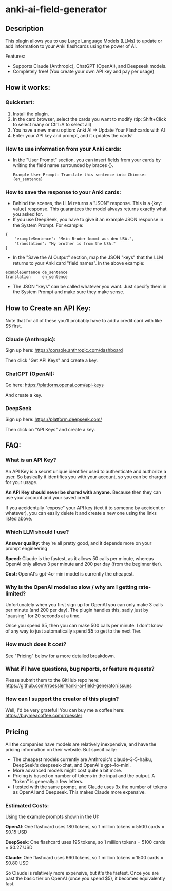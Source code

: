 # anki-ai-field-generator

## Description

This plugin allows you to use Large Language Models (LLMs) to update or add information to your Anki flashcards using the power of AI.

Features:
- Supports Claude (Anthropic), ChatGPT (OpenAI), and Deepseek models.
- Completely free! (You create your own API key and pay per usage)

## How it works:

### Quickstart:
1. Install the plugin.
1. In the card browser, select the cards you want to modify (tip: Shift+Click to select many or Ctrl+A to select all)
1. You have a new menu option: Anki AI -> Update Your Flashcards with AI
1. Enter your API key and prompt, and it updates the cards!

### How to use information from your Anki cards:
- In the "User Prompt" section, you can insert fields from your cards by writing the field name surrounded by braces {}.
    ```
    Example User Prompt: Translate this sentence into Chinese: {en_sentence}
    ```

### How to save the response to your Anki cards:
- Behind the scenes, the LLM returns a "JSON" response. This is a {key: value} response. This guarantees the model always returns exactly what you asked for.
- If you use DeepSeek, you have to give it an example JSON response in the System Prompt. For example:
```
{
    "exampleSentence": "Mein Bruder kommt aus den USA.",
    "translation": "My brother is from the USA."
}
```
- In the "Save the AI Output" section, map the JSON "keys" that the LLM returns to your Anki card "field names".  In the above example:
```
exampleSentence de_sentence
translation     en_sentence
```
- The JSON "keys" can be called whatever you want. Just specify them in the System Prompt and make sure they make sense.



## How to Create an API Key:

Note that for all of these you'll probably have to add a credit card with like $5 first.

### Claude (Anthropic):

Sign up here: https://console.anthropic.com/dashboard

Then click "Get API Keys" and create a key.

### ChatGPT (OpenAI):

Go here: https://platform.openai.com/api-keys

And create a key.

### DeepSeek

Sign up here: https://platform.deepseek.com/

Then click on "API Keys" and create a key.

## FAQ:

### What is an API Key?

An API Key is a secret unique identifier used to authenticate and authorize a user. So basically it identifies you with your account, so you can be charged for your usage.

**An API Key should never be shared with anyone.** Because then they can use your account and your saved credit.

If you accidentally "expose" your API key (text it to someone by accident or whatever), you can easily delete it and create a new one using the links listed above.

### Which LLM should I use?

**Answer quality:** they're all pretty good, and it depends more on your prompt engineering

**Speed:** Claude is the fastest, as it allows 50 calls per minute, whereas OpenAI only allows 3 per minute and 200 per day (from the beginner tier).

**Cost:** OpenAI's gpt-4o-mini model is currently the cheapest.

### Why is the OpenAI model so slow / why am I getting rate-limited?

Unfortunately when you first sign up for OpenAI you can only make 3 calls per minute (and 200 per day). The plugin handles this, sadly just by "pausing" for 20 seconds at a time.

Once you spend $5, then you can make 500 calls per minute. I don't know of any way to just automatically spend $5 to get to the next Tier.

### How much does it cost?

See "Pricing" below for a more detailed breakdown.

### What if I have questions, bug reports, or feature requests?

Please submit them to the GitHub repo here: https://github.com/rroessler1/anki-ai-field-generator/issues

### How can I support the creator of this plugin?

Well, I'd be very grateful! You can buy me a coffee here: https://buymeacoffee.com/rroessler

## Pricing

All the companies have models are relatively inexpensive, and have the pricing information on their website. But specifically:

- The cheapest models currently are Anthropic's claude-3-5-haiku, DeepSeek's deepseek-chat, and OpenAI's gpt-4o-mini.
- More advanced models might cost quite a bit more.
- Pricing is based on number of tokens in the input and the output. A "token" is generally a few letters.
- I tested with the same prompt, and Claude uses 3x the number of tokens as OpenAI and Deepseek. This makes Claude more expensive.

### Estimated Costs:

Using the example prompts shown in the UI:

**OpenAI**: One flashcard uses 180 tokens, so 1 million tokens = 5500 cards = $0.15 USD

**DeepSeek**: One flashcard uses 195 tokens, so 1 million tokens = 5100 cards = $0.27 USD

**Claude**: One flashcard uses 660 tokens, so 1 million tokens = 1500 cards = $0.80 USD

So Claude is relatively more expensive, but it's the fastest. Once you are past the basic tier on OpenAI (once you spend $5), it becomes equivalently fast.
